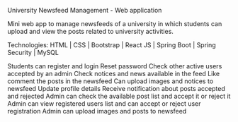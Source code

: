 University Newsfeed Management - Web application

Mini web app to manage newsfeeds of a university in which students can upload and view the posts related to university activities.

Technologies: HTML | CSS | Bootstrap | React JS | Spring Boot | Spring Security | MySQL

Students can 
register and login
Reset password
Check other active users accepted by an admin
Check notices and news available in the feed
Like comment the posts in the newsfeed
Can upload images and notices to newsfeed
Update profile details
Receive notification about posts accepted and rejected
Admin can check the available post list and accept it or reject it
Admin can view registered users list and can accept or reject user registration
Admin can upload images and posts to newsfeed

